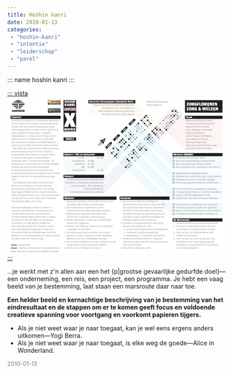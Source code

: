 ```yaml
---
title: Hoshin kanri
date: 2010-01-13
categories:
 - "hoshin-kanri"
 - "intentie"
 - "leiderschap"
 - "parel"
---
```


::: name
hoshin kanri
:::

<a href="Aardbron-Hoshin-Kanri-X-Matrix-Zorgflorijnen.pdf" download>

::: vista
<img src="Aardbron-Hoshin-Kanri-X-Matrix-Zorgflorijnen.png">
:::

</a>

…je werkt met z'n allen aan een het {p|grootse gevaarlijke gedurfde doel}—een onderneming, een reis, een project, een programma. Je hebt een vaag beeld van je bestemming, laat staan een marsroute daar naar toe.

**Een helder beeld en kernachtige beschrijving van je bestemming van het eindresultaat en de stappen om er te komen geeft focus en voldoende creatieve spanning voor voortgang en voorkomt papieren tijgers.**

- Als je niet weet waar je naar toegaat, kan je wel eens ergens anders uitkomen—Yogi Berra.
- Als je niet weet waar je naar toegaat, is elke weg de goede—Alice in Wonderland.

<p style="font-size:small;color:grey;">2010-01-13</a>